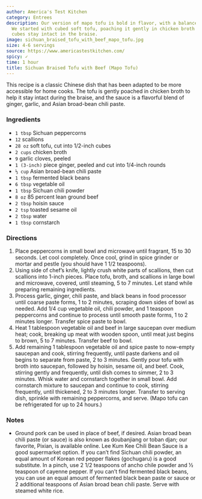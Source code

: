 ```yaml
---
author: America's Test Kitchen
category: Entrees
description: Our version of mapo tofu is bold in flavor, with a balanced spiciness.
  We started with cubed soft tofu, poaching it gently in chicken broth to help the
  cubes stay intact in the braise.
image: sichuan_braised_tofu_with_beef_mapo_tofu.jpg
size: 4-6 servings
source: https://www.americastestkitchen.com/
spicy: ✓
time: 1 hour
title: Sichuan Braised Tofu with Beef (Mapo Tofu)
---
```

This recipe is a classic Chinese dish that has been adapted to be more accessible for home cooks. The tofu is gently poached in chicken broth to help it stay intact during the braise, and the sauce is a flavorful blend of ginger, garlic, and Asian broad-bean chili paste.

### Ingredients

* `1 tbsp` Sichuan peppercorns 
* `12` scallions 
* `28 oz` soft tofu, cut into 1/2-inch cubes
* `2 cups` chicken broth
* `9` garlic cloves, peeled
* `1 (3-inch)` piece ginger, peeled and cut into 1/4-inch rounds
* `⅓ cup` Asian broad-bean chili paste 
* `1 tbsp` fermented black beans 
* `6 tbsp` vegetable oil
* `1 tbsp` Sichuan chili powder 
* `8 oz` 85 percent lean ground beef 
* `2 tbsp` hoisin sauce
* `2 tsp` toasted sesame oil 
* `2 tbsp` water 
* `1 tbsp` cornstarch 

### Directions

1. Place peppercorns in small bowl and microwave until fragrant, 15 to 30 seconds. Let cool completely. Once cool, grind in spice grinder or mortar and pestle (you should have 1 1/2 teaspoons).
2. Using side of chef’s knife, lightly crush white parts of scallions, then cut scallions into 1-inch pieces. Place tofu, broth, and scallions in large bowl and microwave, covered, until steaming, 5 to 7 minutes. Let stand while preparing remaining ingredients.
3. Process garlic, ginger, chili paste, and black beans in food processor until coarse paste forms, 1 to 2 minutes, scraping down sides of bowl as needed. Add 1/4 cup vegetable oil, chili powder, and 1 teaspoon peppercorns and continue to process until smooth paste forms, 1 to 2 minutes longer. Transfer spice paste to bowl.
4. Heat 1 tablespoon vegetable oil and beef in large saucepan over medium heat; cook, breaking up meat with wooden spoon, until meat just begins to brown, 5 to 7 minutes. Transfer beef to bowl.
5. Add remaining 1 tablespoon vegetable oil and spice paste to now-empty saucepan and cook, stirring frequently, until paste darkens and oil begins to separate from paste, 2 to 3 minutes. Gently pour tofu with broth into saucepan, followed by hoisin, sesame oil, and beef. Cook, stirring gently and frequently, until dish comes to simmer, 2 to 3 minutes. Whisk water and cornstarch together in small bowl. Add cornstarch mixture to saucepan and continue to cook, stirring frequently, until thickened, 2 to 3 minutes longer. Transfer to serving dish, sprinkle with remaining peppercorns, and serve. (Mapo tofu can be refrigerated for up to 24 hours.)

### Notes

- Ground pork can be used in place of beef, if desired. Asian broad bean chili paste (or sauce) is also known as doubanjiang or toban djan; our favorite, Pixian, is available online. Lee Kum Kee Chili Bean Sauce is a good supermarket option. If you can’t find Sichuan chili powder, an equal amount of Korean red pepper flakes (gochugaru) is a good substitute. In a pinch, use 2 1/2 teaspoons of ancho chile powder and ½ teaspoon of cayenne pepper. If you can’t find fermented black beans, you can use an equal amount of fermented black bean paste or sauce or 2 additional teaspoons of Asian broad bean chili paste. Serve with steamed white rice.